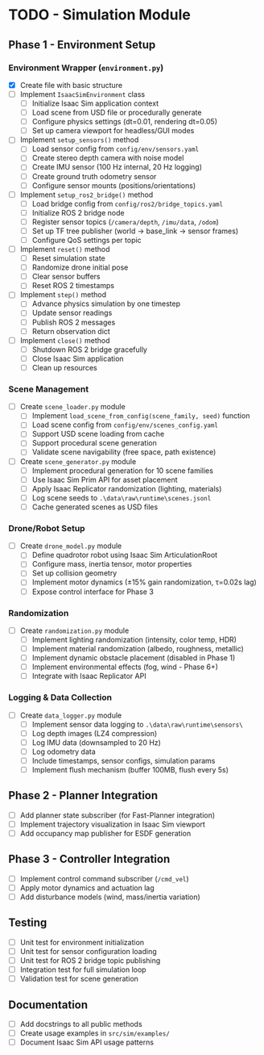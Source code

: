 # TODO - Simulation Module

## Phase 1 - Environment Setup

### Environment Wrapper (`environment.py`)
- [x] Create file with basic structure
- [ ] Implement `IsaacSimEnvironment` class
  - [ ] Initialize Isaac Sim application context
  - [ ] Load scene from USD file or procedurally generate
  - [ ] Configure physics settings (dt=0.01, rendering dt=0.05)
  - [ ] Set up camera viewport for headless/GUI modes
- [ ] Implement `setup_sensors()` method
  - [ ] Load sensor config from `config/env/sensors.yaml`
  - [ ] Create stereo depth camera with noise model
  - [ ] Create IMU sensor (100 Hz internal, 20 Hz logging)
  - [ ] Create ground truth odometry sensor
  - [ ] Configure sensor mounts (positions/orientations)
- [ ] Implement `setup_ros2_bridge()` method
  - [ ] Load bridge config from `config/ros2/bridge_topics.yaml`
  - [ ] Initialize ROS 2 bridge node
  - [ ] Register sensor topics (`/camera/depth`, `/imu/data`, `/odom`)
  - [ ] Set up TF tree publisher (world → base_link → sensor frames)
  - [ ] Configure QoS settings per topic
- [ ] Implement `reset()` method
  - [ ] Reset simulation state
  - [ ] Randomize drone initial pose
  - [ ] Clear sensor buffers
  - [ ] Reset ROS 2 timestamps
- [ ] Implement `step()` method
  - [ ] Advance physics simulation by one timestep
  - [ ] Update sensor readings
  - [ ] Publish ROS 2 messages
  - [ ] Return observation dict
- [ ] Implement `close()` method
  - [ ] Shutdown ROS 2 bridge gracefully
  - [ ] Close Isaac Sim application
  - [ ] Clean up resources

### Scene Management
- [ ] Create `scene_loader.py` module
  - [ ] Implement `load_scene_from_config(scene_family, seed)` function
  - [ ] Load scene config from `config/env/scenes_config.yaml`
  - [ ] Support USD scene loading from cache
  - [ ] Support procedural scene generation
  - [ ] Validate scene navigability (free space, path existence)
- [ ] Create `scene_generator.py` module
  - [ ] Implement procedural generation for 10 scene families
  - [ ] Use Isaac Sim Prim API for asset placement
  - [ ] Apply Isaac Replicator randomization (lighting, materials)
  - [ ] Log scene seeds to `.\data\raw\runtime\scenes.jsonl`
  - [ ] Cache generated scenes as USD files

### Drone/Robot Setup
- [ ] Create `drone_model.py` module
  - [ ] Define quadrotor robot using Isaac Sim ArticulationRoot
  - [ ] Configure mass, inertia tensor, motor properties
  - [ ] Set up collision geometry
  - [ ] Implement motor dynamics (±15% gain randomization, τ=0.02s lag)
  - [ ] Expose control interface for Phase 3

### Randomization
- [ ] Create `randomization.py` module
  - [ ] Implement lighting randomization (intensity, color temp, HDR)
  - [ ] Implement material randomization (albedo, roughness, metallic)
  - [ ] Implement dynamic obstacle placement (disabled in Phase 1)
  - [ ] Implement environmental effects (fog, wind - Phase 6+)
  - [ ] Integrate with Isaac Replicator API

### Logging & Data Collection
- [ ] Create `data_logger.py` module
  - [ ] Implement sensor data logging to `.\data\raw\runtime\sensors\`
  - [ ] Log depth images (LZ4 compression)
  - [ ] Log IMU data (downsampled to 20 Hz)
  - [ ] Log odometry data
  - [ ] Include timestamps, sensor configs, simulation params
  - [ ] Implement flush mechanism (buffer 100MB, flush every 5s)

## Phase 2 - Planner Integration
- [ ] Add planner state subscriber (for Fast-Planner integration)
- [ ] Implement trajectory visualization in Isaac Sim viewport
- [ ] Add occupancy map publisher for ESDF generation

## Phase 3 - Controller Integration
- [ ] Implement control command subscriber (`/cmd_vel`)
- [ ] Apply motor dynamics and actuation lag
- [ ] Add disturbance models (wind, mass/inertia variation)

## Testing
- [ ] Unit test for environment initialization
- [ ] Unit test for sensor configuration loading
- [ ] Unit test for ROS 2 bridge topic publishing
- [ ] Integration test for full simulation loop
- [ ] Validation test for scene generation

## Documentation
- [ ] Add docstrings to all public methods
- [ ] Create usage examples in `src/sim/examples/`
- [ ] Document Isaac Sim API usage patterns
